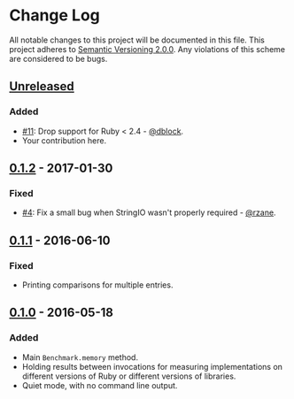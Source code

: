 # Change Log

All notable changes to this project will be documented in this file. This project adheres to [Semantic Versioning 2.0.0][semver]. Any violations of this scheme are considered to be bugs.

[semver]: http://semver.org/spec/v2.0.0.html

## [Unreleased][unreleased]

### Added

- [#11](https://github.com/michaelherold/benchmark-memory/pull/11): Drop support for Ruby < 2.4 - [@dblock](https://github.com/dblock).
- Your contribution here.

## [0.1.2] - 2017-01-30

### Fixed

- [#4](https://github.com/michaelherold/benchmark-memory/pull/4): Fix a small bug when StringIO wasn't properly required - [@rzane](https://github.com/rzane).

## [0.1.1] - 2016-06-10

### Fixed

- Printing comparisons for multiple entries.

## [0.1.0] - 2016-05-18

### Added

- Main `Benchmark.memory` method.
- Holding results between invocations for measuring implementations on different versions of Ruby or different versions of libraries.
- Quiet mode, with no command line output.

[0.1.2]: https://github.com/michaelherold/benchmark-memory/compare/v0.1.1...v0.1.2
[0.1.1]: https://github.com/michaelherold/benchmark-memory/compare/v0.1.0...v0.1.1
[0.1.0]: https://github.com/michaelherold/benchmark-memory/tree/v0.1.0
[unreleased]: https://github.com/michaelherold/benchmark-memory/compare/v0.1.2...HEAD
